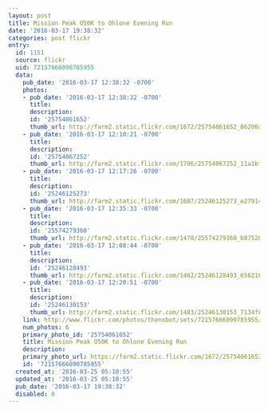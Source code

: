 ```yaml
---
layout: post
title: Mission Peak O50K to Ohlone Evening Run
date: '2016-03-17 19:38:32'
categories: post flickr
entry:
  id: 1151
  source: flickr
  uid: 72157666090785955
  data:
    pub_date: '2016-03-17 12:38:32 -0700'
    photos:
    - pub_date: '2016-03-17 12:38:32 -0700'
      title: 
      description: 
      id: '25754061652'
      thumb_url: http://farm2.static.flickr.com/1672/25754061652_86206a7e1e_s.jpg
    - pub_date: '2016-03-17 12:10:21 -0700'
      title: 
      description: 
      id: '25754067252'
      thumb_url: http://farm2.static.flickr.com/1706/25754067252_11a1bfae92_s.jpg
    - pub_date: '2016-03-17 12:17:26 -0700'
      title: 
      description: 
      id: '25246125273'
      thumb_url: http://farm2.static.flickr.com/1607/25246125273_e27914cfe4_s.jpg
    - pub_date: '2016-03-17 12:35:33 -0700'
      title: 
      description: 
      id: '25574279360'
      thumb_url: http://farm2.static.flickr.com/1470/25574279360_b87528d264_s.jpg
    - pub_date: '2016-03-17 12:08:44 -0700'
      title: 
      description: 
      id: '25246128493'
      thumb_url: http://farm2.static.flickr.com/1462/25246128493_6562180197_s.jpg
    - pub_date: '2016-03-17 12:20:51 -0700'
      title: 
      description: 
      id: '25246130153'
      thumb_url: http://farm2.static.flickr.com/1483/25246130153_7134f83f18_s.jpg
    link: http://www.flickr.com/photos/thenobot/sets/72157666090785955/
    num_photos: 6
    primary_photo_id: '25754061652'
    title: Mission Peak O50K to Ohlone Evening Run
    description: 
    primary_photo_url: https://farm2.static.flickr.com/1672/25754061652_86206a7e1e_m.jpg
    id: '72157666090785955'
  created_at: '2016-03-25 05:10:55'
  updated_at: '2016-03-25 05:10:55'
  pub_date: '2016-03-17 19:38:32'
  disabled: 0
---
```


